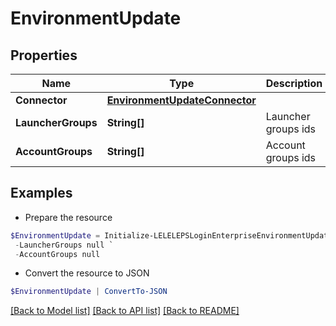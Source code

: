 # EnvironmentUpdate
## Properties

Name | Type | Description | Notes
------------ | ------------- | ------------- | -------------
**Connector** | [**EnvironmentUpdateConnector**](EnvironmentUpdateConnector.md) |  | [optional] 
**LauncherGroups** | **String[]** | Launcher groups ids | [optional] 
**AccountGroups** | **String[]** | Account groups ids | [optional] 

## Examples

- Prepare the resource
```powershell
$EnvironmentUpdate = Initialize-LELELEPSLoginEnterpriseEnvironmentUpdate  -Connector null `
 -LauncherGroups null `
 -AccountGroups null
```

- Convert the resource to JSON
```powershell
$EnvironmentUpdate | ConvertTo-JSON
```

[[Back to Model list]](../README.md#documentation-for-models) [[Back to API list]](../README.md#documentation-for-api-endpoints) [[Back to README]](../README.md)


